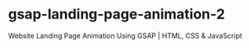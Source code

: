 # gsap-landing-page-animation-2
 Website Landing Page Animation Using GSAP | HTML, CSS & JavaScript

